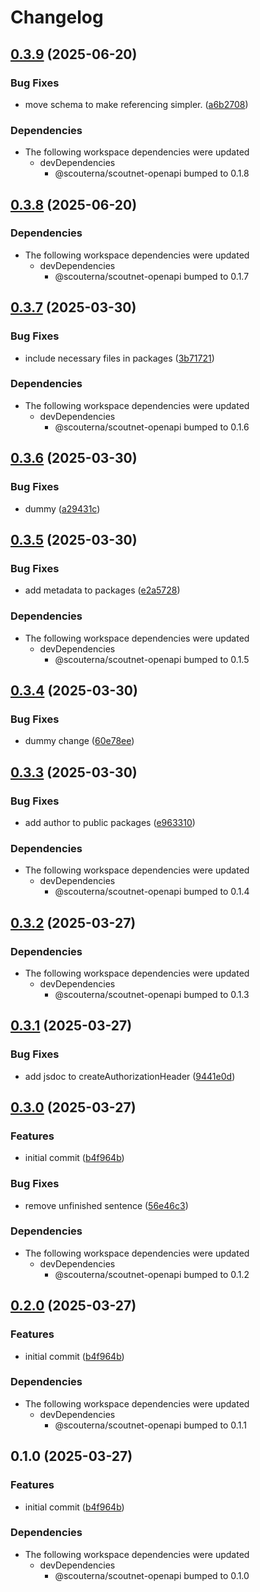 # Changelog

## [0.3.9](https://github.com/Scouterna/scoutnet-api/compare/scoutnet-v0.3.8...scoutnet-v0.3.9) (2025-06-20)


### Bug Fixes

* move schema to make referencing simpler. ([a6b2708](https://github.com/Scouterna/scoutnet-api/commit/a6b27081c761261acc82df8a2978fc0a77607e8b))


### Dependencies

* The following workspace dependencies were updated
  * devDependencies
    * @scouterna/scoutnet-openapi bumped to 0.1.8

## [0.3.8](https://github.com/Scouterna/scoutnet-api/compare/scoutnet-v0.3.7...scoutnet-v0.3.8) (2025-06-20)


### Dependencies

* The following workspace dependencies were updated
  * devDependencies
    * @scouterna/scoutnet-openapi bumped to 0.1.7

## [0.3.7](https://github.com/Scouterna/scoutnet-api/compare/scoutnet-v0.3.6...scoutnet-v0.3.7) (2025-03-30)


### Bug Fixes

* include necessary files in packages ([3b71721](https://github.com/Scouterna/scoutnet-api/commit/3b7172133a6857c0fe2d78a2cee313a241aaa1c8))


### Dependencies

* The following workspace dependencies were updated
  * devDependencies
    * @scouterna/scoutnet-openapi bumped to 0.1.6

## [0.3.6](https://github.com/Scouterna/scoutnet-api/compare/scoutnet-v0.3.5...scoutnet-v0.3.6) (2025-03-30)


### Bug Fixes

* dummy ([a29431c](https://github.com/Scouterna/scoutnet-api/commit/a29431ce4ca49c5120e0f6855877b43c601a8a38))

## [0.3.5](https://github.com/Scouterna/scoutnet-api/compare/scoutnet-v0.3.4...scoutnet-v0.3.5) (2025-03-30)


### Bug Fixes

* add metadata to packages ([e2a5728](https://github.com/Scouterna/scoutnet-api/commit/e2a5728ba5ec3604f46a4d70a9ac891b399073d9))


### Dependencies

* The following workspace dependencies were updated
  * devDependencies
    * @scouterna/scoutnet-openapi bumped to 0.1.5

## [0.3.4](https://github.com/Scouterna/scoutnet-api/compare/scoutnet-v0.3.3...scoutnet-v0.3.4) (2025-03-30)


### Bug Fixes

* dummy change ([60e78ee](https://github.com/Scouterna/scoutnet-api/commit/60e78eeaf9940e30564c0856d3a038da96e4efd1))

## [0.3.3](https://github.com/Scouterna/scoutnet-api/compare/scoutnet-v0.3.2...scoutnet-v0.3.3) (2025-03-30)


### Bug Fixes

* add author to public packages ([e963310](https://github.com/Scouterna/scoutnet-api/commit/e963310c54ece98eda03ea85a2bea8dd3fb98e08))


### Dependencies

* The following workspace dependencies were updated
  * devDependencies
    * @scouterna/scoutnet-openapi bumped to 0.1.4

## [0.3.2](https://github.com/Scouterna/scoutnet-api/compare/scoutnet-v0.3.1...scoutnet-v0.3.2) (2025-03-27)


### Dependencies

* The following workspace dependencies were updated
  * devDependencies
    * @scouterna/scoutnet-openapi bumped to 0.1.3

## [0.3.1](https://github.com/Scouterna/scoutnet-api/compare/scoutnet-v0.3.0...scoutnet-v0.3.1) (2025-03-27)


### Bug Fixes

* add jsdoc to createAuthorizationHeader ([9441e0d](https://github.com/Scouterna/scoutnet-api/commit/9441e0dd0b20fbadc7dd91d70c39539c9b3c0c87))

## [0.3.0](https://github.com/Scouterna/scoutnet-api/compare/scoutnet-v0.2.0...scoutnet-v0.3.0) (2025-03-27)


### Features

* initial commit ([b4f964b](https://github.com/Scouterna/scoutnet-api/commit/b4f964bf7ce908386feaed5171f0acc73f27942d))


### Bug Fixes

* remove unfinished sentence ([56e46c3](https://github.com/Scouterna/scoutnet-api/commit/56e46c31cc7abc9ce759802ea6eadee289aaed46))


### Dependencies

* The following workspace dependencies were updated
  * devDependencies
    * @scouterna/scoutnet-openapi bumped to 0.1.2

## [0.2.0](https://github.com/Scouterna/scoutnet-api/compare/@scoutnet/scoutnet-v0.1.0...@scoutnet/scoutnet-v0.2.0) (2025-03-27)


### Features

* initial commit ([b4f964b](https://github.com/Scouterna/scoutnet-api/commit/b4f964bf7ce908386feaed5171f0acc73f27942d))


### Dependencies

* The following workspace dependencies were updated
  * devDependencies
    * @scouterna/scoutnet-openapi bumped to 0.1.1

## 0.1.0 (2025-03-27)


### Features

* initial commit ([b4f964b](https://github.com/Scouterna/scoutnet-api/commit/b4f964bf7ce908386feaed5171f0acc73f27942d))


### Dependencies

* The following workspace dependencies were updated
  * devDependencies
    * @scouterna/scoutnet-openapi bumped to 0.1.0
